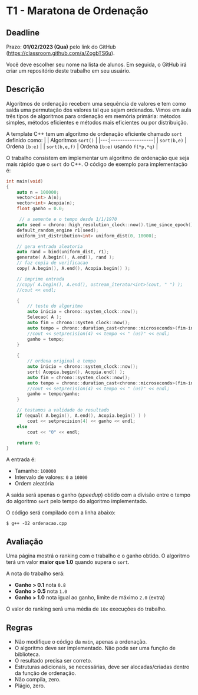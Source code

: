 
# T1 - Maratona de Ordenação

## Deadline

Prazo: **01/02/2023 (Qua)** pelo link do GitHub (https://classroom.github.com/a/ZogbTS6u).

Você deve escolher seu nome na lista de alunos. Em seguida, o GitHub irá criar um repositório deste trabalho em seu usuário.

## Descrição

Algoritmos de ordenação recebem uma sequência de valores e tem como saída uma permutação dos valores tal que sejam ordenados. Vimos em aula três tipos de algoritmos para ordenação em memória primária: métodos simples, métodos eficientes e métodos mais eficientes ou por distribuição.

A template C++ tem um algoritmo de ordenação eficiente chamado `sort` definido como:
|   | Algoritmos `sort()` |
|---:|------------------|
| `sort(b,e)` | Ordena `[b:e)` | 
| `sort(b,e,f)` | Ordena `[b:e)` usando `f(*p,*q)` | 

O trabalho consistem em implementar um algoritmo de ordenação que seja mais rápido que o `sort` do C++.  O código de exemplo para implementação é:
```C++
int main(void)
{
    auto n = 100000;
    vector<int> A(n);
    vector<int> Acopia(n);
    float ganho = 0.0;

     // a semente e o tempo desde 1/1/1970
    auto seed = chrono::high_resolution_clock::now().time_since_epoch().count();
    default_random_engine r1(seed);
    uniform_int_distribution<int> uniform_dist(0, 10000);

    // gera entrada aleatoria
    auto rand = bind(uniform_dist, r1);
    generate( A.begin(), A.end(), rand );
    // faz copia de verificacao
    copy( A.begin(), A.end(), Acopia.begin() );

    // imprime entrada
    //copy( A.begin(), A.end(), ostream_iterator<int>(cout, " ") );
    //cout << endl;

    {
        // teste do algoritmo 
        auto inicio = chrono::system_clock::now();
        Selecao( A );
        auto fim = chrono::system_clock::now();
        auto tempo = chrono::duration_cast<chrono::microseconds>(fim-inicio).count();
        //cout << setprecision(4) << tempo << " (us)" << endl;
        ganho = tempo;
    }
 
    {
        // ordena original e tempo
        auto inicio = chrono::system_clock::now();
        sort( Acopia.begin(), Acopia.end() );
        auto fim = chrono::system_clock::now();
        auto tempo = chrono::duration_cast<chrono::microseconds>(fim-inicio).count();
        //cout << setprecision(4) << tempo << " (us)" << endl;
        ganho = tempo/ganho;
    }

    // testamos a validade do resultado
    if (equal( A.begin(), A.end(), Acopia.begin() ) )
        cout << setprecision(4) << ganho << endl;
    else
        cout << "0" << endl;

    return 0;
}
```

A entrada é:
- Tamanho: `100000`
- Intervalo de valores: `0` a `10000`
- Ordem aleatória 

A saída será apenas o ganho (*speedup*) obtido com a divisão entre o tempo do algoritmo `sort` pelo tempo do algoritmo implementado.

O código será compilado com a linha abaixo:
```
$ g++ -O2 ordenacao.cpp
```

## Avaliação

Uma página mostrá o ranking com o trabalho e o ganho obtido. O algoritmo terá um valor **maior que 1.0** quando supera o `sort`.

A nota do trabalho será:
- **Ganho > 0.1** nota `0.8`
- **Ganho > 0.5** nota `1.0`
- **Ganho > 1.0** nota igual ao ganho, limite de máximo `2.0` (extra)

O valor do ranking será uma média de `10x` execuções do trabalho.

## Regras
- Não modifique o código da `main`, apenas a ordenação.
- O algoritmo deve ser implementado. Não pode ser uma função de biblioteca.
- O resultado precisa ser correto.
- Estruturas adicionais, se necessárias, deve ser alocadas/criadas dentro da função de ordenação.
- Não compila, zero.
- Plágio, zero.